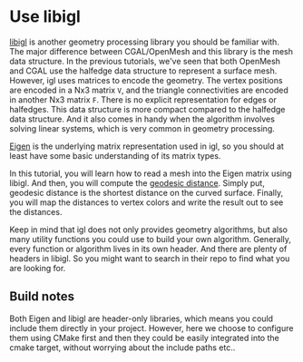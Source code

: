 # Use libigl

[libigl](https://libigl.github.io/) is another geometry processing library you should be familiar with. The major difference between CGAL/OpenMesh and this library is the mesh data structure. In the previous tutorials, we've seen that both OpenMesh and CGAL use the halfedge data structure to represent a surface mesh. However, igl uses matrices to encode the geometry. The vertex positions are encoded in a Nx3 matrix `V`, and the triangle connectivities are encoded in another Nx3 matrix `F`. There is no explicit representation for edges or halfedges. This data structure is more compact compared to the halfedge data structure. And it also comes in handy when the algorithm involves solving linear systems, which is very common in geometry processing.

[Eigen](http://eigen.tuxfamily.org/index.php?title=Main_Page) is the underlying matrix representation used in igl, so you should at least have some basic understanding of its matrix types.

In this tutorial, you will learn how to read a mesh into the Eigen matrix using libigl. And then, you will compute the [geodesic distance](https://en.wikipedia.org/wiki/Geodesic). Simply put, geodesic distance is the shortest distance on the curved surface. Finally, you will map the distances to vertex colors and write the result out to see the distances.

Keep in mind that igl does not only provides geometry algorithms, but also many utility functions you could use to build your own algorithm. Generally, every function or algorithm lives in its own header. And there are plenty of headers in libigl. So you might want to search in their repo to find what you are looking for.

## Build notes

Both Eigen and libigl are header-only libraries, which means you could include them directly in your project. However, here we choose to configure them using CMake first and then they could be easily integrated into the cmake target, without worrying about the include paths etc..
